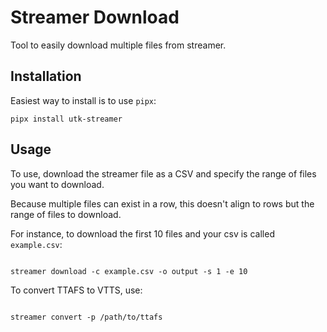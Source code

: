 # Streamer Download

Tool to easily download multiple files from streamer.

## Installation

Easiest way to install is to use `pipx`:

```shell
pipx install utk-streamer
```

## Usage

To use, download the streamer file as a CSV and specify the range of files you want to download.

Because multiple files can exist in a row, this doesn't align to rows but the range of files to download.

For instance, to download the first 10 files and your csv is called `example.csv`:

```shell

streamer download -c example.csv -o output -s 1 -e 10
```

To convert TTAFS to VTTS, use:

```shell

streamer convert -p /path/to/ttafs 
```